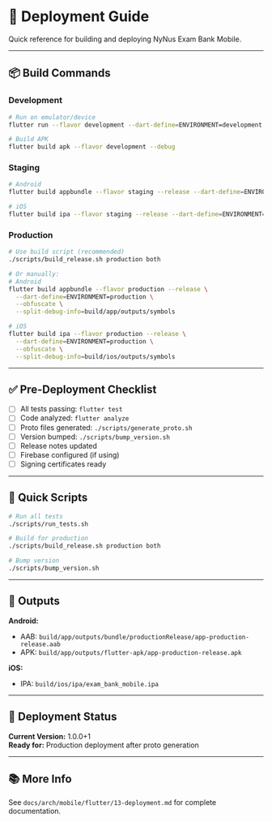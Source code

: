 # 🚀 Deployment Guide

Quick reference for building and deploying NyNus Exam Bank Mobile.

---

## 📦 Build Commands

### Development
```bash
# Run on emulator/device
flutter run --flavor development --dart-define=ENVIRONMENT=development

# Build APK
flutter build apk --flavor development --debug
```

### Staging
```bash
# Android
flutter build appbundle --flavor staging --release --dart-define=ENVIRONMENT=staging

# iOS
flutter build ipa --flavor staging --release --dart-define=ENVIRONMENT=staging
```

### Production
```bash
# Use build script (recommended)
./scripts/build_release.sh production both

# Or manually:
# Android
flutter build appbundle --flavor production --release \
  --dart-define=ENVIRONMENT=production \
  --obfuscate \
  --split-debug-info=build/app/outputs/symbols

# iOS
flutter build ipa --flavor production --release \
  --dart-define=ENVIRONMENT=production \
  --obfuscate \
  --split-debug-info=build/ios/outputs/symbols
```

---

## ✅ Pre-Deployment Checklist

- [ ] All tests passing: `flutter test`
- [ ] Code analyzed: `flutter analyze`
- [ ] Proto files generated: `./scripts/generate_proto.sh`
- [ ] Version bumped: `./scripts/bump_version.sh`
- [ ] Release notes updated
- [ ] Firebase configured (if using)
- [ ] Signing certificates ready

---

## 🔧 Quick Scripts

```bash
# Run all tests
./scripts/run_tests.sh

# Build for production
./scripts/build_release.sh production both

# Bump version
./scripts/bump_version.sh
```

---

## 📱 Outputs

**Android:**
- AAB: `build/app/outputs/bundle/productionRelease/app-production-release.aab`
- APK: `build/app/outputs/flutter-apk/app-production-release.apk`

**iOS:**
- IPA: `build/ios/ipa/exam_bank_mobile.ipa`

---

## 🎯 Deployment Status

**Current Version:** 1.0.0+1  
**Ready for:** Production deployment after proto generation

---

## 📚 More Info

See `docs/arch/mobile/flutter/13-deployment.md` for complete documentation.

